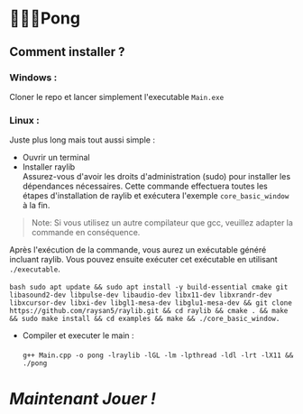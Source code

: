 # 🏓🤖🎾Pong


## Comment installer ?

### Windows :

Cloner le repo et lancer simplement l'executable `Main.exe`

### Linux :

Juste plus long mais tout aussi simple :

- Ouvrir un terminal 
- Installer raylib <br>
Assurez-vous d'avoir les droits d'administration (sudo) pour installer les dépendances nécessaires. Cette commande effectuera toutes les étapes d'installation de raylib et exécutera l'exemple `core_basic_window` à la fin.

> Note: Si vous utilisez un autre compilateur que gcc, veuillez adapter la commande en conséquence.

Après l'exécution de la commande, vous aurez un exécutable généré incluant raylib. Vous pouvez ensuite exécuter cet exécutable en utilisant `./executable`.<br><br>
```bash sudo apt update && sudo apt install -y build-essential cmake git libasound2-dev libpulse-dev libaudio-dev libx11-dev libxrandr-dev libxcursor-dev libxi-dev libgl1-mesa-dev libglu1-mesa-dev && git clone https://github.com/raysan5/raylib.git && cd raylib && cmake . && make && sudo make install && cd examples && make && ./core_basic_window. ```

- Compiler et executer le main : <br> <br>`g++ Main.cpp -o pong -lraylib -lGL -lm -lpthread -ldl -lrt -lX11 && ./pong` <br>


# *Maintenant Jouer !*


